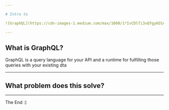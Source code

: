 ```yaml
---

# Intro to

![GraphQL](https://cdn-images-1.medium.com/max/1000/1*IvCDlfi3vQfgyKO1eFv4jA.png)

---
```


## What is GraphQL?

GraphQL is a query language for your API and a runtime for fulfilling those queries with your existing dta

---

## What problem does this solve?

---

The End :)
